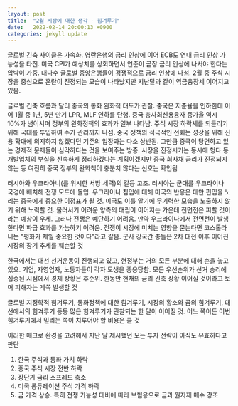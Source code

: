 ```yaml
---
layout: post
title:  "2월 시장에 대한 생각 - 힘겨루기"
date:   2022-02-14 20:00:13 +0900
categories: jekyll update
---
```

글로벌 긴축 사이클은 가속화. 영란은행의 금리 인상에 이어 ECB도 연내 금리 인상 가능성을 타진. 미국 CPI가 예상치를 상회하면서 연준이 곧장 금리 인상에 나서야 한다는 압박이 가중. 대다수 글로벌 중앙은행들이 경쟁적으로 금리 인상에 나섬. 2월 중 주식 시장을 중심으로 혼란이 진정되는 모습이 나타났지만 지난달과 같이 역금융장세 이어지고 있음.

글로벌 긴축 흐름과 달리 중국의 통화 완화적 태도가 관찰. 중국은 지준율을 인하한데 이어 1월 중 1년, 5년 만기 LPR, MLF 인하를 단행. 중국 총사회신용융자 증가율 역시 10%가 넘어서며 정부의 완화정책의 효과가 일부 나타남. 주식 시장 하락세를 되돌리기 위해 국대를 투입하여 주가 관리까지 나섬. 중국 정책의 적극적인 선회는 성장을 위해 신용 확대에 의지하지 않겠다던 기존의 입장과는 다소 상반됨. 그만큼 중국이 당면하고 있는 경제적 문제들이 심각하다는 것을 보여주는 방증. 시장을 진정시키는 동시에 헝다 등 개발업체의 부실을 신속하게 정리하겠다는 계획이겠지만 중국 회사채 금리가 진정되지 않는 등 여전히 중국 정부의 완화책이 충분치 않다는 신호는 확인됨

러시아와 우크라아니(를 위시한 서방 세력)의 갈등 고조. 러시아는 군대를 우크라이나 국경에 배치해 전쟁 모드에 돌입. 우크라이나 침입에 대해 미국의 반응은 대만 편입을 노리는 중국에게 중요한 이정표가 될 것. 미국도 이를 알기에 무기력한 모습을 노출하지 않기 위해 노력할 것. 물러서기 어려운 양측의 대립이 이어지는 가운데 전면전은 피할 것이라는 예상이 우세. 그러나 전쟁은 예단하기 어려움. 만약 우크라이나에서 전면전이 발생한다면 파급 효과를 가늠하기 어려움. 전쟁이 시장에 미치는 영향을 묻는다면 코스톨라니는 "평화가 제일 중요한 것이다"라고 갈음. 군사 강국간 충돌은 2차 대전 이후 이어진 시장의 장기 추세를 훼손할 것

한국에서는 대선 선거운동이 진행되고 있고, 현정부는 거의 모든 부분에 대해 손을 놓고 있으. 기업, 자영업자, 노동자들이 각자 도생을 종용당함. 모든 우선순위가 선거 승리에 집중된 시점에서 경제 상황은 후순위. 한동안 현재의 금리 긴축 상황 이어질 것이라고 보며 피해자는 계쏙 발생할 것

글로벌 지정학적 힘겨루기, 통화정책에 대한 힘겨루기, 시장의 황소와 곰의 힘겨루기, 대선에서의 힘겨루기 등등 많은 힘겨루기가 관찰되는 한 달이 이어질 것. 어느 쪽이든 이번 힘겨루기에서 밀리는 쪽이 치루어야 할 비용은 클 것

이러한 매크로 환경을 고려해서 지난 달 제시했던 모든 투자 전략이 아직도 유효하다고 판단

1. 한국 주식과 통화 가치 하락
2. 중국 주식 시장 전반 하락
3. 장단기 금리 스프레드 축소
4. 미국 롱듀레이션 주식 가격 하락
5. 금 가격 상승. 특히 전쟁 가능성 대비에 따라 보험용으로 금과 원자재 매수 강조

